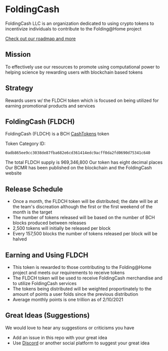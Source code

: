 # FoldingCash

FoldingCash LLC is an organization dedicated to using crypto tokens to incentivize individuals to contribute to the Folding@Home project

[Check out our roadmap and more](https://github.com/foldingcash/FoldingCash/wiki)

## Mission

To effectively use our resources to promote using computational power to helping science by rewarding users with blockchain based tokens

## Strategy

Rewards users w/ the FLDCH token which is focused on being utilized for earning promotional products and services

## FoldingCash (FLDCH)

FoldingCash (FLDCH) is a BCH [CashTokens](https://cashtokens.org/) token

Token Category ID:
```
0adb865ee9cc3038de87fba682e6cd361414edc9acff0da2fd0690d75341c640
```

The total FLDCH supply is 969,346,800
Our token has eight decimal places
Our BCMR has been published on the blockchain and the FoldingCash website

## Release Schedule

- Once a month, the FLDCH token will be distributed; the date will be at the team's discreation although the first or the first weekend of the month is the target
- The number of tokens released will be based on the number of BCH blocks produced between releases
- 2,500 tokens will initially be released per block
- Every 157,500 blocks the number of tokens released per block will be halved

## Earning and Using FLDCH

- This token is rewarded to those contributing to the Folding@Home project and meets our requirements to receive tokens
- The FLDCH token will be used to receive FoldingCash merchandise and to utilize FoldingCash services
- The tokens being distributed will be weighted proportinately to the amount of points a user folds since the previous distribution
- Average monthly points is one trillion as of 2/10/2021

## Great Ideas (Suggestions)

We would love to hear any suggestions or criticisms you have

- Add an issue in this repo with your great idea
- Use [Discord](https://discord.gg/HU3YeXQ) or another social platform to suggest your great idea
